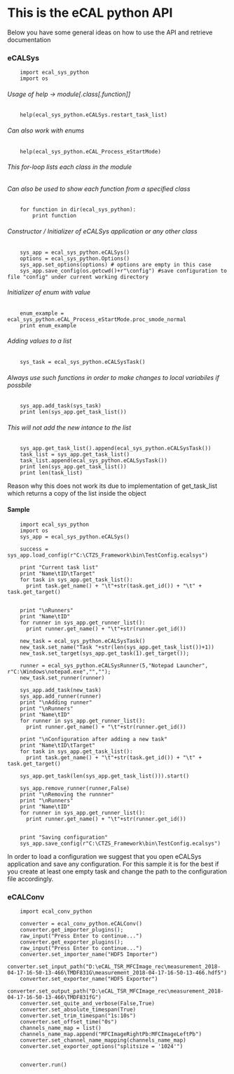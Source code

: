 # This is the eCAL python API


Below you have some general ideas on how to use the API and retrieve documentation

### eCALSys


        import ecal_sys_python
        import os
        
###### Usage of help -> module[.class[.function]]

        help(ecal_sys_python.eCALSys.restart_task_list)
        
###### Can also work with enums

        help(ecal_sys_python.eCAL_Process_eStartMode)

###### This for-loop lists each class in the module
###### Can also be used to show each function from a specified class

        for function in dir(ecal_sys_python):
            print function

###### Constructor / Initializer of eCALSys application or any other class

        sys_app = ecal_sys_python.eCALSys() 
        options = ecal_sys_python.Options()
        sys_app.set_options(options) # options are empty in this case
        sys_app.save_config(os.getcwd()+r"\config") #save configuration to file "config" under current working directory

###### Initializer of enum with value

        enum_example = ecal_sys_python.eCAL_Process_eStartMode.proc_smode_normal
        print enum_example

###### Adding values to a list
        sys_task = ecal_sys_python.eCALSysTask()

###### Always use such functions in order to make changes to local variabiles if possbile
        sys_app.add_task(sys_task)
        print len(sys_app.get_task_list()) 
###### This will not add the new intance to the list  
        sys_app.get_task_list().append(ecal_sys_python.eCALSysTask()) 
        task_list = sys_app.get_task_list()
        task_list.append(ecal_sys_python.eCALSysTask())
        print len(sys_app.get_task_list())
        print len(task_list)
        
Reason why this does not work its due to implementation of get_task_list which returns a copy of the list inside the object


#### Sample

        import ecal_sys_python
        import os
        sys_app = ecal_sys_python.eCALSys() 

        success = sys_app.load_config(r"C:\CTZS_Framework\bin\TestConfig.ecalsys")

        print "Current task list"
        print "Name\tID\tTarget"
        for task in sys_app.get_task_list():
          print task.get_name() + "\t"+str(task.get_id()) + "\t" + task.get_target()


        print "\nRunners"
        print "Name\tID"
        for runner in sys_app.get_runner_list():
          print runner.get_name() + "\t"+str(runner.get_id())

        new_task = ecal_sys_python.eCALSysTask()
        new_task.set_name("Task "+str(len(sys_app.get_task_list())+1))
        new_task.set_target(sys_app.get_task(1).get_target());

        runner = ecal_sys_python.eCALSysRunner(5,"Notepad Launcher", r"C:\Windows\notepad.exe","","");
        new_task.set_runner(runner) 

        sys_app.add_task(new_task) 
        sys_app.add_runner(runner)
        print "\nAdding runner"
        print "\nRunners"
        print "Name\tID"
        for runner in sys_app.get_runner_list():
          print runner.get_name() + "\t"+str(runner.get_id())

        print "\nConfiguration after adding a new task"
        print "Name\tID\tTarget"
        for task in sys_app.get_task_list():
          print task.get_name() + "\t"+str(task.get_id()) + "\t" + task.get_target()

        sys_app.get_task(len(sys_app.get_task_list())).start()

        sys_app.remove_runner(runner,False)
        print "\nRemoving the runnner"
        print "\nRunners"
        print "Name\tID"
        for runner in sys_app.get_runner_list():
          print runner.get_name() + "\t"+str(runner.get_id())


        print "Saving configuration"
        sys_app.save_config(r"C:\CTZS_Framework\bin\TestConfig.ecalsys")
        

In order to load a configuration we suggest that you open eCALSys application and save any configuration. 
For this sample it is for the best if you create at least one empty task and change the path to the configuration file accordingly.


### eCALConv

        import ecal_conv_python
        
        converter = ecal_conv_python.eCALConv()
        converter.get_importer_plugins();
        raw_input("Press Enter to continue...")
        converter.get_exporter_plugins();
        raw_input("Press Enter to continue...")
        converter.set_importer_name("HDF5 Importer")
        converter.set_input_path("D:\eCAL_TSR_MFCImage_rec\measurement_2018-04-17-16-50-13-466\TMDF831G\measurement_2018-04-17-16-50-13-466.hdf5")
        converter.set_exporter_name("HDF5 Exporter")
        converter.set_output_path("D:\eCAL_TSR_MFCImage_rec\measurement_2018-04-17-16-50-13-466\TMDF831fG")
        converter.set_quite_and_verbose(False,True)
        converter.set_absolute_timespan(True)
        converter.set_trim_timespan("1s:10s")
        converter.set_offset_time("0s")
        channels_name_map = list()
        channels_name_map.append("MFCImageRightPb:MFCImageLeftPb")
        converter.set_channel_name_mapping(channels_name_map)
        converter.set_exporter_options("splitsize = '1024'")

        
        converter.run()
    
    
